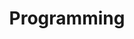---
title: Programming
description: Anything related to programming or general computer science will fall under this category
image:

# Badge style
style:
    background: "#3b78ff"
    color: "#000"
---